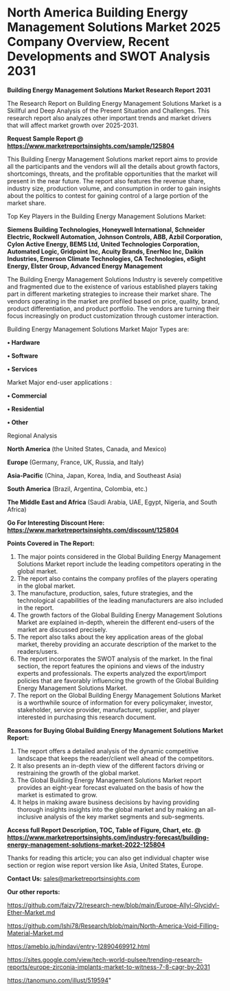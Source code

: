 # North America Building Energy Management Solutions Market 2025 Company Overview, Recent Developments and SWOT Analysis 2031

<strong>Building Energy Management Solutions Market Research Report 2031</strong>

The Research Report on Building Energy Management Solutions Market is a Skillful and Deep Analysis of the Present Situation and Challenges. This research report also analyzes other important trends and market drivers that will affect market growth over 2025-2031.

<strong>Request Sample Report @ <a href=https://www.marketreportsinsights.com/sample/125804>https://www.marketreportsinsights.com/sample/125804</a></strong>

This Building Energy Management Solutions market report aims to provide all the participants and the vendors will all the details about growth factors, shortcomings, threats, and the profitable opportunities that the market will present in the near future. The report also features the revenue share, industry size, production volume, and consumption in order to gain insights about the politics to contest for gaining control of a large portion of the market share.

Top Key Players in the Building Energy Management Solutions Market:

<strong>Siemens Building Technologies, Honeywell International, Schneider Electric, Rockwell Automation, Johnson Controls, ABB, Azbil Corporation, Cylon Active Energy, BEMS Ltd, United Technologies Corporation, Automated Logic, Gridpoint Inc, Acuity Brands, EnerNoc Inc, Daikin Industries, Emerson Climate Technologies, CA Technologies, eSight Energy, Elster Group, Advanced Energy Management</strong>

The Building Energy Management Solutions Industry is severely competitive and fragmented due to the existence of various established players taking part in different marketing strategies to increase their market share. The vendors operating in the market are profiled based on price, quality, brand, product differentiation, and product portfolio. The vendors are turning their focus increasingly on product customization through customer interaction.

Building Energy Management Solutions Market Major Types are:

<strong>• Hardware

• Software

• Services</strong>

Market Major end-user applications :

<strong>• Commercial

• Residential

• Other</strong>

Regional Analysis

</u><strong><b>North America</b></strong> (the United States, Canada, and Mexico)

<strong><b>Europe </b></strong>(Germany, France, UK, Russia, and Italy)

<strong><b>Asia-Pacific</b></strong> (China, Japan, Korea, India, and Southeast Asia)

<strong><b>South America</b></strong> (Brazil, Argentina, Colombia, etc.)

<strong><b>The Middle East and Africa</b></strong> (Saudi Arabia, UAE, Egypt, Nigeria, and South Africa)

<strong>Go For Interesting Discount Here: <a href=https://www.marketreportsinsights.com/discount/125804>https://www.marketreportsinsights.com/discount/125804</a></strong>

<strong>Points Covered in The Report:</strong>
<ol>
  <li>The major points considered in the Global Building Energy Management Solutions Market report include the leading competitors operating in the global market.</li>
  <li>The report also contains the company profiles of the players operating in the global market.</li>
  <li>The manufacture, production, sales, future strategies, and the technological capabilities of the leading manufacturers are also included in the report.</li>
  <li>The growth factors of the Global Building Energy Management Solutions Market are explained in-depth, wherein the different end-users of the market are discussed precisely.</li>
  <li>The report also talks about the key application areas of the global market, thereby providing an accurate description of the market to the readers/users.</li>
  <li>The report incorporates the SWOT analysis of the market. In the final section, the report features the opinions and views of the industry experts and professionals. The experts analyzed the export/import policies that are favorably influencing the growth of the Global Building Energy Management Solutions Market.</li>
  <li>The report on the Global Building Energy Management Solutions Market is a worthwhile source of information for every policymaker, investor, stakeholder, service provider, manufacturer, supplier, and player interested in purchasing this research document.</li>
</ol>
<strong>Reasons for Buying Global Building Energy Management Solutions Market Report:</strong>

<ol>
  <li>The report offers a detailed analysis of the dynamic competitive landscape that keeps the reader/client well ahead of the competitors.</li>
  <li>It also presents an in-depth view of the different factors driving or restraining the growth of the global market.</li>
  <li>The Global Building Energy Management Solutions Market report provides an eight-year forecast evaluated on the basis of how the market is estimated to grow.</li>
  <li>It helps in making aware business decisions by having providing thorough insights insights into the global market and by making an all-inclusive analysis of the key market segments and sub-segments.</li>
</ol>
<strong>Access full Report Description, TOC, Table of Figure, Chart, etc. @ <a href=https://www.marketreportsinsights.com/industry-forecast/building-energy-management-solutions-market-2022-125804>https://www.marketreportsinsights.com/industry-forecast/building-energy-management-solutions-market-2022-125804</a></strong>


Thanks for reading this article; you can also get individual chapter wise section or region wise report version like Asia, United States, Europe.

<strong>Contact Us:</strong>
sales@marketreportsinsights.com

<strong>Our other reports:</strong>

<a href=https://github.com/faizy72/research-new/blob/main/Europe-Allyl-Glycidyl-Ether-Market.md>https://github.com/faizy72/research-new/blob/main/Europe-Allyl-Glycidyl-Ether-Market.md</a>

<a href=https://github.com/Ishi78/Research/blob/main/North-America-Void-Filling-Material-Market.md>https://github.com/Ishi78/Research/blob/main/North-America-Void-Filling-Material-Market.md</a>

<a href=https://ameblo.jp/hindavi/entry-12890469912.html>https://ameblo.jp/hindavi/entry-12890469912.html</a>

<a href=https://sites.google.com/view/tech-world-pulsee/trending-research-reports/europe-zirconia-implants-market-to-witness-7-8-cagr-by-2031>https://sites.google.com/view/tech-world-pulsee/trending-research-reports/europe-zirconia-implants-market-to-witness-7-8-cagr-by-2031</a>

<a href=https://tanomuno.com/illust/519594>https://tanomuno.com/illust/519594</a>"
